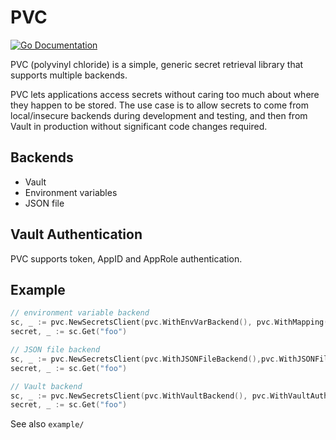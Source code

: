 # PVC
[![Go Documentation](http://img.shields.io/badge/go-documentation-blue.svg?style=flat-square)][godocs]

[godocs]: https://godoc.org/github.com/dollarshaveclub/pvc

PVC (polyvinyl chloride) is a simple, generic secret retrieval library that supports
multiple backends.

PVC lets applications access secrets without caring too much about where they
happen to be stored. The use case is to allow secrets to come from local/insecure
backends during development and testing, and then from Vault in production without
significant code changes required.

## Backends

- Vault
- Environment variables
- JSON file

## Vault Authentication

PVC supports token, AppID and AppRole authentication.

## Example

```go
// environment variable backend
sc, _ := pvc.NewSecretsClient(pvc.WithEnvVarBackend(), pvc.WithMapping("SECRET_MYAPP_{{ .ID }}"))
secret, _ := sc.Get("foo")

// JSON file backend
sc, _ := pvc.NewSecretsClient(pvc.WithJSONFileBackend(),pvc.WithJSONFileLocation("secrets.json"))
secret, _ := sc.Get("foo")

// Vault backend
sc, _ := pvc.NewSecretsClient(pvc.WithVaultBackend(), pvc.WithVaultAuthentication(pvc.Token), pvc.WithVaultToken(vaultToken), pvc.WithVaultHost(vaultHost), pvc.WithMapping("secret/development/{{ .ID }}"))
secret, _ := sc.Get("foo")
```

See also `example/`
